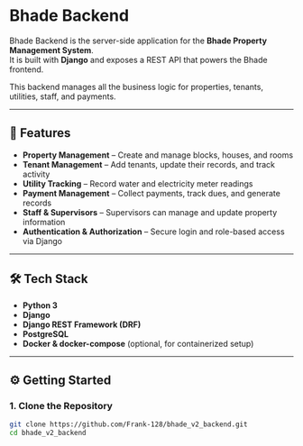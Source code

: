 # Bhade Backend

Bhade Backend is the server-side application for the **Bhade Property Management System**.  
It is built with **Django** and exposes a REST API that powers the Bhade frontend.  

This backend manages all the business logic for properties, tenants, utilities, staff, and payments.

---

## 🚀 Features
- **Property Management** – Create and manage blocks, houses, and rooms  
- **Tenant Management** – Add tenants, update their records, and track activity  
- **Utility Tracking** – Record water and electricity meter readings  
- **Payment Management** – Collect payments, track dues, and generate records  
- **Staff & Supervisors** – Supervisors can manage and update property information  
- **Authentication & Authorization** – Secure login and role-based access via Django  

---

## 🛠 Tech Stack
- **Python 3**  
- **Django**  
- **Django REST Framework (DRF)**  
- **PostgreSQL**  
- **Docker & docker-compose** (optional, for containerized setup)  

---

## ⚙️ Getting Started

### 1. Clone the Repository
```bash
git clone https://github.com/Frank-128/bhade_v2_backend.git
cd bhade_v2_backend
